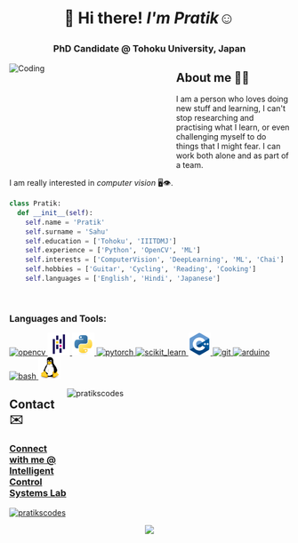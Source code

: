 <!-- Intro -->
# <p align="center" style="font-weight:bold"> 👋 <b>Hi there! **_I'm Pratik☺️_**</b> <p>
<!--<h1 align="center">Hi 👋, I'm Pratik  </h1> -->
  
<h3 align="center" >PhD Candidate @ Tohoku University, Japan</h3>

<!-- GIF image -->
<img align="left" alt="Coding" width="300" height="200" src="https://camo.githubusercontent.com/40165a147c3dcea0fa1db780bb533fc5f98546ccfb9d5d05ddb2f429277f5348/68747470733a2f2f616e616c7974696373696e6469616d61672e636f6d2f77702d636f6e74656e742f75706c6f6164732f323031382f31322f646576656c6f7065722d6472696262626c652e676966">
</p>
<p></p>
<p></p>
</p>

<!--
- 💻 **Who I am**: Phd Candidate.
- 🌍 **Where I am**: Japan
- 🤔 **What I do**: Building my own skills. Learning code. Coffee☕️.
 -->

## About me 🧑‍🎓

I am a person who loves doing new stuff and learning, I can't stop researching and practising what I learn, or even challenging myself to do things that I might fear. I can work both alone and as part of a team.

I am really interested in _computer vision_ 🖥️👁️.

```python
class Pratik:
  def __init__(self):
    self.name = 'Pratik'
    self.surname = 'Sahu'
    self.education = ['Tohoku', 'IIITDMJ']
    self.experience = ['Python', 'OpenCV', 'ML']
    self.interests = ['ComputerVision', 'DeepLearning', 'ML', 'Chai']
    self.hobbies = ['Guitar', 'Cycling', 'Reading', 'Cooking']
    self.languages = ['English', 'Hindi', 'Japanese']
```
<br />

<!-- github stat's card -->
<!-- <img align="right" src="https://github-readme-stats.vercel.app/api?username=pratikscodes&show_icons=true&theme=cobalt">-->

<!-- languages -->
<h3 align="left">Languages and Tools:</h3>
<p align="left"> 

<a href="https://opencv.org/" target="_blank" rel="noreferrer"> <img src="https://www.vectorlogo.zone/logos/opencv/opencv-icon.svg" alt="opencv" width="40" height="40"/> </a> 
<a href="https://pandas.pydata.org/" target="_blank" rel="noreferrer"> <img src="https://raw.githubusercontent.com/devicons/devicon/2ae2a900d2f041da66e950e4d48052658d850630/icons/pandas/pandas-original.svg" alt="pandas" width="40" height="40"/> </a> 
<a href="https://www.python.org" target="_blank" rel="noreferrer"> <img src="https://raw.githubusercontent.com/devicons/devicon/master/icons/python/python-original.svg" alt="python" width="40" height="40"/> </a> 
<a href="https://pytorch.org/" target="_blank" rel="noreferrer"> <img src="https://www.vectorlogo.zone/logos/pytorch/pytorch-icon.svg" alt="pytorch" width="40" height="40"/> </a> 
<a href="https://scikit-learn.org/" target="_blank" rel="noreferrer"> <img src="https://upload.wikimedia.org/wikipedia/commons/0/05/Scikit_learn_logo_small.svg" alt="scikit_learn" width="40" height="40"/> </a> 
<a href="https://www.w3schools.com/cpp/" target="_blank" rel="noreferrer"> <img src="https://raw.githubusercontent.com/devicons/devicon/master/icons/cplusplus/cplusplus-original.svg" alt="cplusplus" width="40" height="40"/> </a> 
<a href="https://git-scm.com/" target="_blank" rel="noreferrer"> <img src="https://www.vectorlogo.zone/logos/git-scm/git-scm-icon.svg" alt="git" width="40" height="40"/> </a> 
<a href="https://www.arduino.cc/" target="_blank" rel="noreferrer"> <img src="https://cdn.worldvectorlogo.com/logos/arduino-1.svg" alt="arduino" width="40" height="40"/> </a> 
<a href="https://www.gnu.org/software/bash/" target="_blank" rel="noreferrer"> <img src="https://upload.wikimedia.org/wikipedia/commons/4/4b/Bash_Logo_Colored.svg" alt="bash" width="40" height="40"/> </a>
<a href="https://www.linux.org/" target="_blank" rel="noreferrer"> <img src="https://raw.githubusercontent.com/devicons/devicon/master/icons/linux/linux-original.svg" alt="linux" width="40" height="40"/> </a> </p>


<!-- streak counter -->
<p><img align="right" width="400" height="200" src="https://github-readme-streak-stats.herokuapp.com/?user=pratikscodes&" alt="pratikscodes" /></p>

## Contact ✉️
<!-- 
**LinkedIn**: [Cansu Kavukcu](https://www.linkedin.com/in/cansu-kavukcu/)
- **Instagram**: [sourcerwhocode](https://www.instagram.com/sourcerwhocode/)
-->
<!-- Connect with me  -->
<h3 align="left"><a href="http://www.ic.is.tohoku.ac.jp/en/">Connect with me @ Intelligent Control Systems Lab</h3>
<!-- profile views -->
<p align="left"> <img src="https://komarev.com/ghpvc/?username=pratikscodes&label=Profile%20views&color=0e75b6&style=flat" alt="pratikscodes" /> </p>

<!--<p align="left">-->
<p align="center">
	<img width="40" src="https://github.githubassets.com/images/mona-loading-default.gif">
</p>
